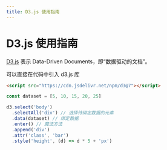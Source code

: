 ```yaml
---
title: D3.js 使用指南
---
```


# D3.js 使用指南

[D3.js](https://d3js.org) 表示 Data-Driven Documents，即“数据驱动的文档”。

可以直接在代码中引入 d3.js 库

```html
<script src="https://cdn.jsdelivr.net/npm/d3@7"></script>
```

```js
const dataset = [5, 10, 15, 20, 25]

d3.select('body')
  .selectAll('div') // 选择待绑定数据的元素
  .data(dataset) // 绑定数据
  .enter() // 魔法方法
  .append('div')
  .attr('class', 'bar')
  .style('height', (d) => d * 5 + 'px')
```
